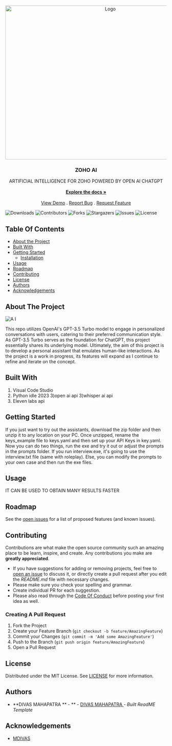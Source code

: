 <br/>
<p align="center">
  <a href="https://github.com/MDIVAS/ZOHO-AI">
    <img src="https://images.squarespace-cdn.com/content/v1/5e9e61184a2e5f4b613d5853/1589203333135-LLNIKB08AXJFYQ29N7SM/AI.gif" alt="Logo" width="640" height="480">
  </a>

  <h3 align="center">ZOHO AI</h3>

  <p align="center">
    ARTIFICIAL INTELLIGENCE FOR ZOHO POWERED BY OPEN AI CHATGPT  
    <br/>
    <br/>
    <a href="https://github.com/MDIVAS/ZOHO-AI"><strong>Explore the docs »</strong></a>
    <br/>
    <br/>
    <a href="https://github.com/MDIVAS/ZOHO-AI">View Demo</a>
    .
    <a href="https://github.com/MDIVAS/ZOHO-AI/issues">Report Bug</a>
    .
    <a href="https://github.com/MDIVAS/ZOHO-AI/issues">Request Feature</a>
  </p>
</p>

![Downloads](https://img.shields.io/github/downloads/MDIVAS/ZOHO-AI/total) ![Contributors](https://img.shields.io/github/contributors/MDIVAS/ZOHO-AI?color=dark-green) ![Forks](https://img.shields.io/github/forks/MDIVAS/ZOHO-AI?style=social) ![Stargazers](https://img.shields.io/github/stars/MDIVAS/ZOHO-AI?style=social) ![Issues](https://img.shields.io/github/issues/MDIVAS/ZOHO-AI) ![License](https://img.shields.io/github/license/MDIVAS/ZOHO-AI) 

## Table Of Contents

* [About the Project](#about-the-project)
* [Built With](#built-with)
* [Getting Started](#getting-started)
  * [Installation](#installation)
* [Usage](#usage)
* [Roadmap](#roadmap)
* [Contributing](#contributing)
* [License](#license)
* [Authors](#authors)
* [Acknowledgements](#acknowledgements)

## About The Project
![A I](https://github.com/MDIVAS/ZOHO-AI/assets/127883304/47f09032-0443-4036-a189-148bd1bafb04)


This repo utilizes OpenAI's GPT-3.5 Turbo model to engage in personalized conversations with users, catering to their preferred communication style. As GPT-3.5 Turbo serves as the foundation for ChatGPT, this project essentially shares its underlying model. Ultimately, the aim of this project is to develop a personal assistant that emulates human-like interactions. As the project is a work in progress, its features will expand as I continue to refine and iterate on the concept.








## Built With

1) Visual Code Studio
2) Python idle 2023
3)open ai api 
3)whisper ai api
4) Eleven labs api 

## Getting Started

If you just want to try out the assistants, download the zip folder and then unzip it to any location on your PC. Once unzipped, rename the keys_example file to keys.yaml and then set up your API Keys in key.yaml. Now you can do two things, run the exe and try it out or adjust the prompts in the prompts folder. If you run interview.exe, it's going to use the interview.txt file (same with roleplay). Else, you can modify the prompts to your own case and then run the exe files.



## Usage

IT CAN BE USED TO OBTAIN MANY RESULTS FASTER 

## Roadmap

See the [open issues](https://github.com/MDIVAS/ZOHO-AI/issues) for a list of proposed features (and known issues).

## Contributing

Contributions are what make the open source community such an amazing place to be learn, inspire, and create. Any contributions you make are **greatly appreciated**.
* If you have suggestions for adding or removing projects, feel free to [open an issue](https://github.com/MDIVAS/ZOHO-AI/issues/new) to discuss it, or directly create a pull request after you edit the *README.md* file with necessary changes.
* Please make sure you check your spelling and grammar.
* Create individual PR for each suggestion.
* Please also read through the [Code Of Conduct](https://github.com/MDIVAS/ZOHO-AI/blob/main/CODE_OF_CONDUCT.md) before posting your first idea as well.

### Creating A Pull Request

1. Fork the Project
2. Create your Feature Branch (`git checkout -b feature/AmazingFeature`)
3. Commit your Changes (`git commit -m 'Add some AmazingFeature'`)
4. Push to the Branch (`git push origin feature/AmazingFeature`)
5. Open a Pull Request

## License

Distributed under the MIT License. See [LICENSE](https://github.com/MDIVAS/ZOHO-AI/blob/main/LICENSE.md) for more information.

## Authors

* **DIVAS MAHAPATRA ** - ** - [DIVAS MAHAPATRA ](https://github.com/MDIVAS/) - *Built ReadME Template*

## Acknowledgements

* [MDIVAS](https://github.com/MDIVAS)

